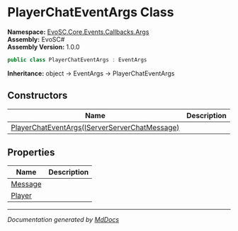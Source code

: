 ﻿<!--  
  <auto-generated>   
    The contents of this file were generated by a tool.  
    Changes to this file may be list if the file is regenerated  
  </auto-generated>   
-->

# PlayerChatEventArgs Class

**Namespace:** [EvoSC.Core.Events.Callbacks.Args](../index.md)  
**Assembly:** EvoSC\#  
**Assembly Version:** 1.0.0

```csharp
public class PlayerChatEventArgs : EventArgs
```

**Inheritance:** object → EventArgs → PlayerChatEventArgs

## Constructors

| Name                                                                   | Description |
| ---------------------------------------------------------------------- | ----------- |
| [PlayerChatEventArgs(IServerServerChatMessage)](constructors/index.md) |             |

## Properties

| Name                             | Description |
| -------------------------------- | ----------- |
| [Message](properties/Message.md) |             |
| [Player](properties/Player.md)   |             |

___

*Documentation generated by [MdDocs](https://github.com/ap0llo/mddocs)*
